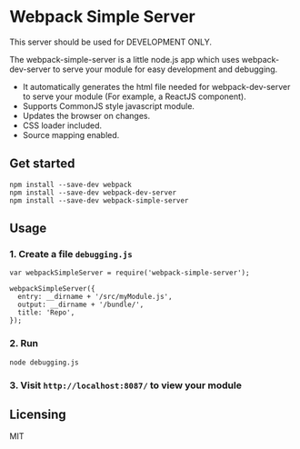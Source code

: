 # Webpack Simple Server

This server should be used for DEVELOPMENT ONLY.

The webpack-simple-server is a little node.js app which uses webpack-dev-server to serve your module for easy development and debugging.

- It automatically generates the html file needed for webpack-dev-server to serve your module (For example, a ReactJS component).
- Supports CommonJS style javascript module.
- Updates the browser on changes.
- CSS loader included.
- Source mapping enabled.

## Get started
```
npm install --save-dev webpack
npm install --save-dev webpack-dev-server
npm install --save-dev webpack-simple-server
```

## Usage
### 1. Create a file `debugging.js`
```
var webpackSimpleServer = require('webpack-simple-server');

webpackSimpleServer({
  entry: __dirname + '/src/myModule.js',
  output: __dirname + '/bundle/',
  title: 'Repo',
});

```

### 2. Run
```
node debugging.js
```

### 3. Visit `http://localhost:8087/` to view your module

## Licensing
MIT
